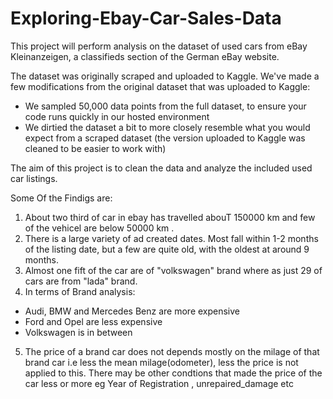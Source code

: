 # Exploring-Ebay-Car-Sales-Data
This project will perform analysis on the dataset of used cars from eBay Kleinanzeigen, a classifieds section of the German eBay website.

The dataset was originally scraped and uploaded to Kaggle. We've made a few modifications from the original dataset that was uploaded to Kaggle:

* We sampled 50,000 data points from the full dataset, to ensure your code runs quickly in our hosted environment
* We dirtied the dataset a bit to more closely resemble what you would expect from a scraped dataset (the version uploaded to Kaggle was cleaned to be easier to work with)

The aim of this project is to clean the data and analyze the included used car listings.

Some Of the Findigs are:

1. About two third of car in ebay has travelled abouT 150000 km and few of the vehicel are below 50000 km .
2. There is a large variety of ad created dates. Most fall within 1-2 months of the listing date, but a few are quite old, with the oldest at around 9 months.
3. Almost one fift of the car are of "volkswagen" brand where as just 29 of cars are from "lada" brand.
4. In terms of Brand analysis:
* Audi, BMW and Mercedes Benz are more expensive
* Ford and Opel are less expensive
* Volkswagen is in between

5. The price of a brand car does not depends mostly on the milage of that brand car i.e less the mean milage(odometer), less the price is not applied to this. There may be other condtions that made the price of the car less or more eg Year of Registration , unrepaired_damage etc
